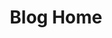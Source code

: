 ---
home: true
layout: BlogHome
icon: home
title: Blog Home
heroImage: /logo1.png
bgImage: /background1.jpg
bgImageDark: /background3.jpg
heroText: Ryan Lee
tagline: I'm just a boy trying to find a place in this world.
heroFullScreen: true
projects:
  - icon: jiaotongfangzhen
    name: 交通仿真
    desc: 基于元胞自动机(Cellular Automata,CA),模拟交通流、行人流过程。
    link: https://github.com/RyanLee-ljx/CA.git

  - icon: jiaotongguihua
    name: 交通规划原理
    desc: 四种增长系数法预测交通分布的GUI编写
    link: https://link.address

  - icon: lujingguihua
    name: 路径规划
    desc: 改进A*、Dijkstra、Floyd、0-1规划模型实现全局路径规划
    link: https://link.to.your.book

  - icon: jiqixuexi
    name: 机器学习
    desc: 机器学习一些常见代码（BP、Pytorch实现ANN、MNIST手写数字识别等）
    link: https://link.to.your.article

  - icon: shumo
    name: 数学建模
    desc: 常见数学建模算法整理
    link: https://link.to.your.friend

  - icon: /logo3.jpg
    name: 个人简介
    desc: 谈谈自己
    link: intro.md

footer: You're on your own kid | Yeah you could face it | You're on your own kid | You always have been
---